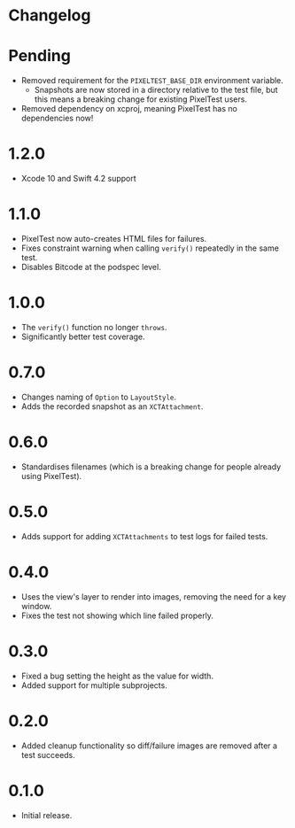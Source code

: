 # Changelog

# Pending

- Removed requirement for the `PIXELTEST_BASE_DIR` environment variable.
  - Snapshots are now stored in a directory relative to the test file, but this means a breaking change for existing PixelTest users.
- Removed dependency on xcproj, meaning PixelTest has no dependencies now!

# 1.2.0

- Xcode 10 and Swift 4.2 support

# 1.1.0

- PixelTest now auto-creates HTML files for failures.
- Fixes constraint warning when calling `verify()` repeatedly in the same test.
- Disables Bitcode at the podspec level.

# 1.0.0

- The `verify()` function no longer `throws`.
- Significantly better test coverage.

# 0.7.0

- Changes naming of `Option` to `LayoutStyle`.
- Adds the recorded snapshot as an `XCTAttachment`.

# 0.6.0

- Standardises filenames (which is a breaking change for people already using PixelTest).

# 0.5.0

- Adds support for adding `XCTAttachments` to test logs for failed tests.

# 0.4.0

- Uses the view's layer to render into images, removing the need for a key window.
- Fixes the test not showing which line failed properly.


# 0.3.0

- Fixed a bug setting the height as the value for width.
- Added support for multiple subprojects.

# 0.2.0

- Added cleanup functionality so diff/failure images are removed after a test succeeds.

# 0.1.0

- Initial release.
